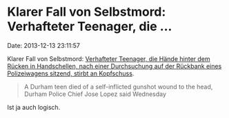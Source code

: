 Klarer Fall von Selbstmord: Verhafteter Teenager, die \...
==========================================================

Date: 2013-12-13 23:11:57

Klarer Fall von Selbstmord: [Verhafteter Teenager, die Hände hinter dem
Rücken in Handschellen, nach einer Durchsuchung auf der Rückbank eines
Polizeiwagens sitzend, stirbt an
Kopfschuss](http://www.wnct.com/story/24195816/durham-police-chief-teen-died-of-gunshot-wound-to-the-head).

> A Durham teen died of a self-inflicted gunshot wound to the head,
> Durham Police Chief Jose Lopez said Wednesday

Ist ja auch logisch.
